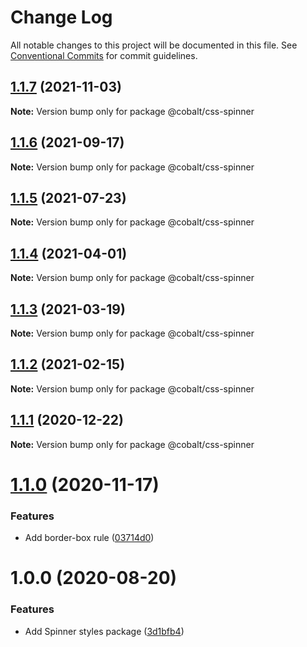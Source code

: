 # Change Log

All notable changes to this project will be documented in this file.
See [Conventional Commits](https://conventionalcommits.org) for commit guidelines.

## [1.1.7](https://github.com/Talkdesk/cobalt/compare/@cobalt/css-spinner@1.1.6...@cobalt/css-spinner@1.1.7) (2021-11-03)

**Note:** Version bump only for package @cobalt/css-spinner





## [1.1.6](https://github.com/Talkdesk/cobalt/compare/@cobalt/css-spinner@1.1.5...@cobalt/css-spinner@1.1.6) (2021-09-17)

**Note:** Version bump only for package @cobalt/css-spinner





## [1.1.5](https://github.com/Talkdesk/cobalt/compare/@cobalt/css-spinner@1.1.4...@cobalt/css-spinner@1.1.5) (2021-07-23)

**Note:** Version bump only for package @cobalt/css-spinner





## [1.1.4](https://github.com/Talkdesk/cobalt/compare/@cobalt/css-spinner@1.1.3...@cobalt/css-spinner@1.1.4) (2021-04-01)

**Note:** Version bump only for package @cobalt/css-spinner





## [1.1.3](https://github.com/Talkdesk/cobalt/compare/@cobalt/css-spinner@1.1.2...@cobalt/css-spinner@1.1.3) (2021-03-19)

**Note:** Version bump only for package @cobalt/css-spinner





## [1.1.2](https://github.com/Talkdesk/cobalt/compare/@cobalt/css-spinner@1.1.1...@cobalt/css-spinner@1.1.2) (2021-02-15)

**Note:** Version bump only for package @cobalt/css-spinner





## [1.1.1](https://github.com/Talkdesk/cobalt/compare/@cobalt/css-spinner@1.1.0...@cobalt/css-spinner@1.1.1) (2020-12-22)

**Note:** Version bump only for package @cobalt/css-spinner





# [1.1.0](https://github.com/Talkdesk/cobalt/compare/@cobalt/css-spinner@1.0.0...@cobalt/css-spinner@1.1.0) (2020-11-17)


### Features

* Add border-box rule ([03714d0](https://github.com/Talkdesk/cobalt/commit/03714d0eba2de2a3e37ef8913c1284a90087acd6))





# 1.0.0 (2020-08-20)


### Features

* Add Spinner styles package ([3d1bfb4](https://github.com/Talkdesk/cobalt/commit/3d1bfb451b16fea5519adbc049939e037590b1e8))
